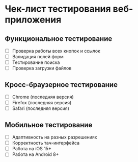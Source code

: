 # Чек-лист тестирования веб-приложения

## Функциональное тестирование
- [ ] Проверка работы всех кнопок и ссылок
- [ ] Валидация полей форм
- [ ] Тестирование поиска
- [ ] Проверка загрузки файлов

## Кросс-браузерное тестирование  
- [ ] Chrome (последняя версия)
- [ ] Firefox (последняя версия)
- [ ] Safari (последняя версия)

## Мобильное тестирование
- [ ] Адаптивность на разных разрешениях
- [ ] Корректность тач-интерфейса
- [ ] Работа на iOS 15+
- [ ] Работа на Android 8+
